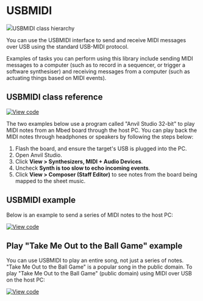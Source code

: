 # USBMIDI

<span class="images">![](https://os.mbed.com/docs/mbed-os/development/mbed-os-api-doxy/class_u_s_b_m_i_d_i.png)<span>USBMIDI class hierarchy</span></span>

You can use the USBMIDI interface to send and receive MIDI messages over USB using the standard USB-MIDI protocol.

Examples of tasks you can perform using this library include sending MIDI messages to a computer (such as to record in a sequencer, or trigger a software synthesiser) and receiving messages from a computer (such as actuating things based on MIDI events).

## USBMIDI class reference

[![View code](https://www.mbed.com/embed/?type=library)](https://os.mbed.com/docs/mbed-os/development/mbed-os-api-doxy/class_u_s_b_m_i_d_i.html)

The two examples below use a program called "Anvil Studio 32-bit" to play MIDI notes from an Mbed board through the host PC. You can play back the MIDI notes through headphones or speakers by following the steps below:

1. Flash the board, and ensure the target's USB is plugged into the PC.
2. Open Anvil Studio.
3. Click **View > Synthesizers, MIDI + Audio Devices**.
4. Uncheck **Synth is too slow to echo incoming events**.
5. Click **View > Composer (Staff Editor)** to see notes from the board being mapped to the sheet music.

## USBMIDI example  

Below is an example to send a series of MIDI notes to the host PC:    

[![View code](https://www.mbed.com/embed/?url=https://github.com/ARMmbed/mbed-os-snippet-USBMIDI/tree/v6.0)](https://github.com/ARMmbed/mbed-os-snippet-USBMIDI/blob/v6.0/main.cpp)

## Play "Take Me Out to the Ball Game" example

You can use USBMIDI to play an entire song, not just a series of notes. "Take Me Out to the Ball Game" is a popular song in the public domain. To play "Take Me Out to the Ball Game" (public domain) using MIDI over USB on the host PC:

[![View code](https://www.mbed.com/embed/?url=https://github.com/ARMmbed/mbed-os-snippet-USBMIDI_Take_Me_Out/tree/v6.0)](https://github.com/ARMmbed/mbed-os-snippet-USBMIDI_Take_Me_Out/blob/v6.0/main.cpp)
